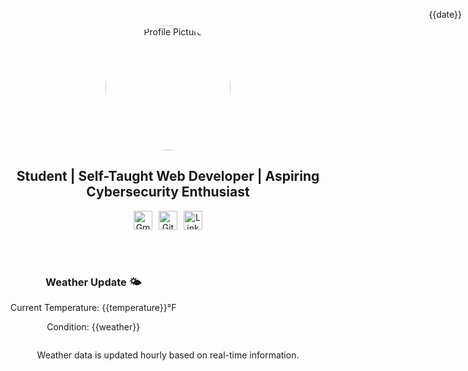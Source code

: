 <!-- Main Container -->
<div align="center">
  <!-- Profile Picture -->
  <img src="https://your-profile-picture-url-here" alt="Profile Picture" width="200" style="border-radius: 50%;">

  <!-- Short Bio -->
  <h2>Student | Self-Taught Web Developer | Aspiring Cybersecurity Enthusiast</h2>

  <!-- Social Icons -->
  <div style="display: flex; justify-content: center; gap: 10px; margin-top: 15px;">
    <a href="mailto:youremail@gmail.com">
      <img src="https://img.shields.io/badge/Gmail-D14836?style=for-the-badge&logo=gmail&logoColor=white" alt="Gmail" width="30">
    </a>
    <a href="https://github.com/garcia-danny">
      <img src="https://img.shields.io/badge/GitHub-181717?style=for-the-badge&logo=github&logoColor=white" alt="GitHub" width="30">
    </a>
    <a href="https://www.linkedin.com/in/your-linkedin-id">
      <img src="https://img.shields.io/badge/LinkedIn-0077B5?style=for-the-badge&logo=linkedin&logoColor=white" alt="LinkedIn" width="30">
    </a>
  </div>
</div>

<!-- Weather and Date Section -->
<div style="display: flex; justify-content: space-between; align-items: center; margin-top: 20px;">
  <!-- Date (Top-Right Corner) -->
  <div style="position: absolute; top: 0; right: 0; margin: 10px;">
    <p>{{date}}</p>
  </div>

  <!-- Weather Information -->
  <div align="center" style="margin-top: 30px;">
    <h3>Weather Update 🌤</h3>
    <p>Current Temperature: {{temperature}}°F</p>
    <p>Condition: {{weather}}</p>
  </div>
</div>

<p align="center">Weather data is updated hourly based on real-time information.</p>
